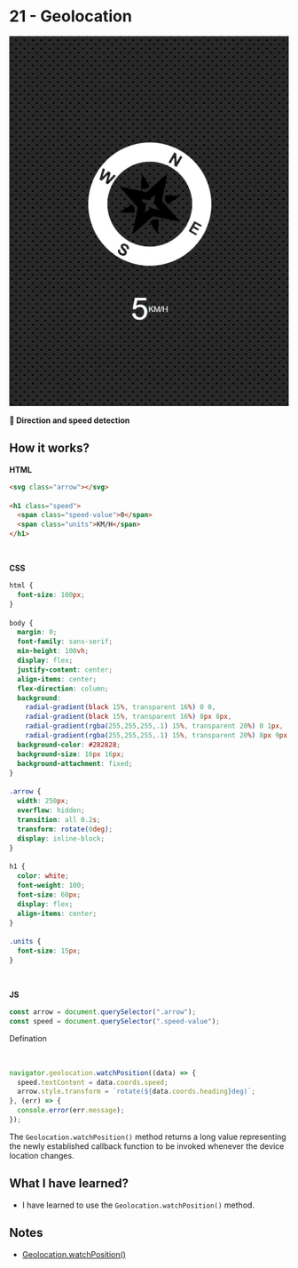 # 21 - Geolocation

![](https://github.com/erhanersoz/JavaScript30/blob/master/Screenshots/demo_21.png?raw=true)

**:compass: Direction and speed detection**

## How it works?

**HTML**

```html
<svg class="arrow"></svg>

<h1 class="speed">
  <span class="speed-value">0</span>
  <span class="units">KM/H</span>
</h1>
```

<br/>

**CSS**

```css
html {
  font-size: 100px;
}

body {
  margin: 0;
  font-family: sans-serif;
  min-height: 100vh;
  display: flex;
  justify-content: center;
  align-items: center;
  flex-direction: column;
  background:
    radial-gradient(black 15%, transparent 16%) 0 0,
    radial-gradient(black 15%, transparent 16%) 8px 8px,
    radial-gradient(rgba(255,255,255,.1) 15%, transparent 20%) 0 1px,
    radial-gradient(rgba(255,255,255,.1) 15%, transparent 20%) 8px 9px;
  background-color: #282828;
  background-size: 16px 16px;
  background-attachment: fixed;
}

.arrow {
  width: 250px;
  overflow: hidden;
  transition: all 0.2s;
  transform: rotate(0deg);
  display: inline-block;
}

h1 {
  color: white;
  font-weight: 100;
  font-size: 60px;
  display: flex;
  align-items: center;
}

.units {
  font-size: 15px;
}
```

<br/>

**JS**

```js
const arrow = document.querySelector(".arrow");
const speed = document.querySelector(".speed-value");
```
Defination

<br/>

```js
navigator.geolocation.watchPosition((data) => {
  speed.textContent = data.coords.speed;
  arrow.style.transform = `rotate(${data.coords.heading}deg)`;
}, (err) => {
  console.error(err.message);
});
```
The `Geolocation.watchPosition()` method returns a long value representing the newly established callback function to be invoked whenever the device location changes.


## What I have learned?

- I have learned to use the `Geolocation.watchPosition()` method.


## Notes

- [Geolocation.watchPosition\(\)](https://developer.mozilla.org/en-US/docs/Web/API/Geolocation/watchPosition)

